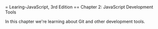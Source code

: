 = Learing-JavaScript, 3rd Edition
== Chapter 2: JavaScript Development Tools

In this chapter we're learning about Git and other 
development tools.
